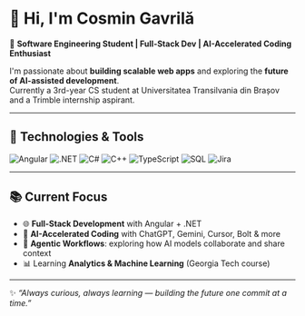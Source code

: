 # 👋 Hi, I'm Cosmin Gavrilă  

🚀 **Software Engineering Student | Full-Stack Dev | AI-Accelerated Coding Enthusiast**  

I'm passionate about **building scalable web apps** and exploring the **future of AI-assisted development**.  
Currently a 3rd-year CS student at Universitatea Transilvania din Brașov and a Trimble internship aspirant.  

---

## 🔧 Technologies & Tools
![Angular](https://img.shields.io/badge/-Angular-DD0031?logo=angular&logoColor=white&style=flat)
![.NET](https://img.shields.io/badge/-.NET-512BD4?logo=dotnet&logoColor=white&style=flat)
![C#](https://img.shields.io/badge/-C%23-239120?logo=c-sharp&logoColor=white&style=flat)
![C++](https://img.shields.io/badge/-C++-00599C?logo=cplusplus&logoColor=white&style=flat)
![TypeScript](https://img.shields.io/badge/-TypeScript-007ACC?logo=typescript&logoColor=white&style=flat)
![SQL](https://img.shields.io/badge/-SQL-336791?logo=postgresql&logoColor=white&style=flat)
![Jira](https://img.shields.io/badge/-Jira-0052CC?logo=jira&logoColor=white&style=flat)

---

## 📚 Current Focus
- 🌐 **Full-Stack Development** with Angular + .NET  
- 🤖 **AI-Accelerated Coding** with ChatGPT, Gemini, Cursor, Bolt & more  
- 🧠 **Agentic Workflows**: exploring how AI models collaborate and share context  
- 📊 Learning **Analytics & Machine Learning** (Georgia Tech course)  
  
---
✨ *“Always curious, always learning — building the future one commit at a time.”*
